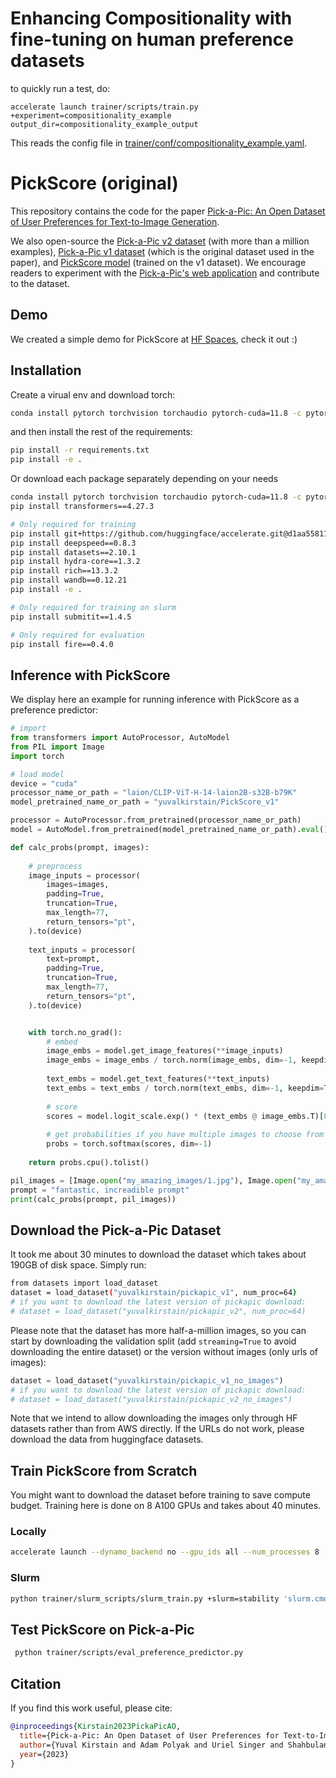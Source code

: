 # Enhancing Compositionality with fine-tuning on human preference datasets

to quickly run a test, do:

`accelerate launch trainer/scripts/train.py +experiment=compositionality_example output_dir=compositionality_example_output`


This reads the config file in [trainer/conf/compositionality_example.yaml](trainer/conf/compositionality_example.yaml). 



# PickScore (original)
This repository contains the code for the paper [Pick-a-Pic: An Open Dataset of User Preferences for Text-to-Image Generation](https://arxiv.org/abs/2305.01569). 

We also open-source the [Pick-a-Pic v2 dataset](https://huggingface.co/datasets/yuvalkirstain/pickapic_v2) (with more than a million examples), [Pick-a-Pic v1 dataset](https://huggingface.co/datasets/yuvalkirstain/pickapic_v1) (which is the original dataset used in the paper), and [PickScore model](https://huggingface.co/yuvalkirstain/PickScore_v1) (trained on the v1 dataset). We encourage readers to experiment with the [Pick-a-Pic's web application](https://pickapic.io/) and contribute to the dataset.

## Demo
We created a simple demo for PickScore at [HF Spaces](https://huggingface.co/spaces/yuvalkirstain/PickScore), check it out :)

## Installation
Create a virual env and download torch:

```bash
conda install pytorch torchvision torchaudio pytorch-cuda=11.8 -c pytorch -c nvidia
```

and then install the rest of the requirements:
```bash
pip install -r requirements.txt
pip install -e .
```

Or download each package separately depending on your needs
```bash
conda install pytorch torchvision torchaudio pytorch-cuda=11.8 -c pytorch -c nvidia
pip install transformers==4.27.3 

# Only required for training
pip install git+https://github.com/huggingface/accelerate.git@d1aa558119859c4b205a324afabaecabd9ef375e
pip install deepspeed==0.8.3
pip install datasets==2.10.1
pip install hydra-core==1.3.2 
pip install rich==13.3.2
pip install wandb==0.12.21
pip install -e .

# Only required for training on slurm
pip install submitit==1.4.5

# Only required for evaluation
pip install fire==0.4.0
```



## Inference with PickScore
We display here an example for running inference with PickScore as a preference predictor:
```python
# import
from transformers import AutoProcessor, AutoModel
from PIL import Image
import torch

# load model
device = "cuda"
processor_name_or_path = "laion/CLIP-ViT-H-14-laion2B-s32B-b79K"
model_pretrained_name_or_path = "yuvalkirstain/PickScore_v1"

processor = AutoProcessor.from_pretrained(processor_name_or_path)
model = AutoModel.from_pretrained(model_pretrained_name_or_path).eval().to(device)

def calc_probs(prompt, images):
    
    # preprocess
    image_inputs = processor(
        images=images,
        padding=True,
        truncation=True,
        max_length=77,
        return_tensors="pt",
    ).to(device)
    
    text_inputs = processor(
        text=prompt,
        padding=True,
        truncation=True,
        max_length=77,
        return_tensors="pt",
    ).to(device)


    with torch.no_grad():
        # embed
        image_embs = model.get_image_features(**image_inputs)
        image_embs = image_embs / torch.norm(image_embs, dim=-1, keepdim=True)
    
        text_embs = model.get_text_features(**text_inputs)
        text_embs = text_embs / torch.norm(text_embs, dim=-1, keepdim=True)
    
        # score
        scores = model.logit_scale.exp() * (text_embs @ image_embs.T)[0]
        
        # get probabilities if you have multiple images to choose from
        probs = torch.softmax(scores, dim=-1)
    
    return probs.cpu().tolist()

pil_images = [Image.open("my_amazing_images/1.jpg"), Image.open("my_amazing_images/2.jpg")]
prompt = "fantastic, increadible prompt"
print(calc_probs(prompt, pil_images))
```

## Download the Pick-a-Pic Dataset

It took me about 30 minutes to download the dataset which takes about 190GB of disk space. Simply run: 
```bash
from datasets import load_dataset
dataset = load_dataset("yuvalkirstain/pickapic_v1", num_proc=64)
# if you want to download the latest version of pickapic download:
# dataset = load_dataset("yuvalkirstain/pickapic_v2", num_proc=64)
```

Please note that the dataset has more half-a-million images, so you can start by downloading the validation split (add `streaming=True` to avoid downloading the entire dataset) or the version without images (only urls of images):
```python
dataset = load_dataset("yuvalkirstain/pickapic_v1_no_images")
# if you want to download the latest version of pickapic download:
# dataset = load_dataset("yuvalkirstain/pickapic_v2_no_images")
```

Note that we intend to allow downloading the images only through HF datasets rather than from AWS directly. If the URLs do not work, please download the data from huggingface datasets.

## Train PickScore from Scratch
You might want to download the dataset before training to save compute budget. 
Training here is done on 8 A100 GPUs and takes about 40 minutes.

### Locally
```bash
accelerate launch --dynamo_backend no --gpu_ids all --num_processes 8  --num_machines 1 --use_deepspeed trainer/scripts/train.py +experiment=clip_h output_dir=output```
```

### Slurm
```bash
python trainer/slurm_scripts/slurm_train.py +slurm=stability 'slurm.cmd="+experiment=clip_h"'
```

## Test PickScore on Pick-a-Pic
```bash
 python trainer/scripts/eval_preference_predictor.py
```

## Citation
If you find this work useful, please cite:
```bibtex
@inproceedings{Kirstain2023PickaPicAO,
  title={Pick-a-Pic: An Open Dataset of User Preferences for Text-to-Image Generation},
  author={Yuval Kirstain and Adam Polyak and Uriel Singer and Shahbuland Matiana and Joe Penna and Omer Levy},
  year={2023}
}
```
